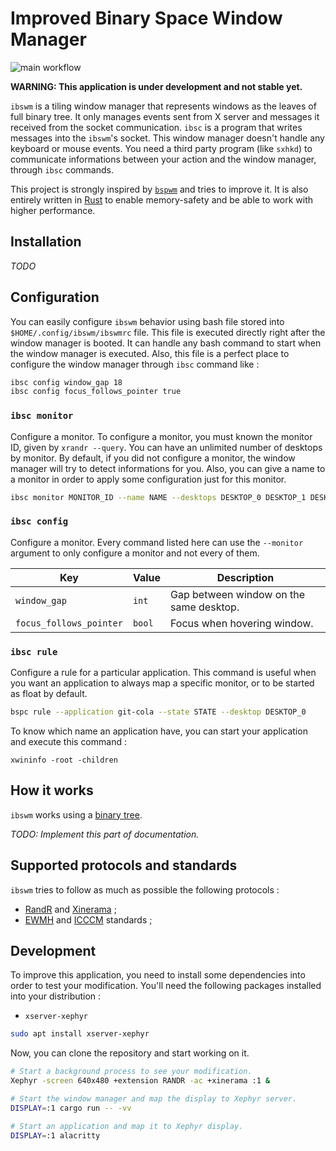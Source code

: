 # Improved Binary Space Window Manager

![main workflow](https://github.com/cmizzi/ibswm/workflows/Continuous%20integration/badge.svg)

**WARNING: This application is under development and not stable yet.**

`ibswm` is a tiling window manager that represents windows as
the leaves of full binary tree. It only manages events sent from
X server and messages it received from the socket communication.
`ibsc` is a program that writes messages into the `ibswm`'s
socket. This window manager doesn't handle any keyboard or mouse
events. You need a third party program (like `sxhkd`) to communicate
informations between your action and the window manager, through
`ibsc` commands.

This project is strongly inspired by [`bspwm`](https://github.com/baskerville/bspwm)
and tries to improve it. It is also entirely written in [Rust](https://www.rust-lang.org/)
to enable memory-safety and be able to work with higher performance.

## Installation

*TODO*

## Configuration

You can easily configure `ibswm` behavior using bash file stored into
`$HOME/.config/ibswm/ibswmrc` file. This file is executed directly right
after the window manager is booted. It can handle any bash command to start
when the window manager is executed. Also, this file is a perfect place
to configure the window manager through `ibsc` command like :

```bash
ibsc config window_gap 18
ibsc config focus_follows_pointer true
```

### `ibsc monitor`

Configure a monitor. To configure a monitor, you must known the
monitor ID, given by `xrandr --query`. You can have an unlimited number
of desktops by monitor. By default, if you did not configure a monitor,
the window manager will try to detect informations for you. Also, you can
give a name to a monitor in order to apply some configuration just for
this monitor.

```bash
ibsc monitor MONITOR_ID --name NAME --desktops DESKTOP_0 DESKTOP_1 DESKTOP_N
```

### `ibsc config`

Configure a monitor. Every command listed here can use the `--monitor`
argument to only configure a monitor and not every of them.

| Key | Value | Description |
| --- | --- | --- |
| `window_gap` | `int` | Gap between window on the same desktop. |
| `focus_follows_pointer` | `bool` | Focus when hovering window. |

### `ibsc rule`

Configure a rule for a particular application. This command is useful
when you want an application to always map a specific monitor, or to be
started as float by default.

```bash
bspc rule --application git-cola --state STATE --desktop DESKTOP_0
```

To know which name an application have, you can start your application
and execute this command :

```
xwininfo -root -children
```

## How it works

`ibswm` works using a [binary tree](https://en.wikipedia.org/wiki/Binary_tree#:~:text=In%20computer%20science%2C%20a%20binary,child%20and%20the%20right%20child.).

*TODO: Implement this part of documentation.*

## Supported protocols and standards

`ibswm` tries to follow as much as possible the following protocols :

- [RandR](https://www.x.org/wiki/Projects/XRandR/) and [Xinerama](https://en.wikipedia.org/wiki/Xinerama) ;
- [EWMH](https://en.wikipedia.org/wiki/Extended_Window_Manager_Hints) and [ICCCM](https://en.wikipedia.org/wiki/Inter-Client_Communication_Conventions_Manual) standards ;

## Development

To improve this application, you need to install some
dependencies into order to test your modification. You'll
need the following packages installed into your distribution :

- `xserver-xephyr`

```bash
sudo apt install xserver-xephyr
```

Now, you can clone the repository and start working on it.

```bash
# Start a background process to see your modification.
Xephyr -screen 640x480 +extension RANDR -ac +xinerama :1 &

# Start the window manager and map the display to Xephyr server.
DISPLAY=:1 cargo run -- -vv

# Start an application and map it to Xephyr display.
DISPLAY=:1 alacritty
```